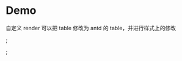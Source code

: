 # Demo

自定义 render 可以把 table 修改为 antd 的 table，并进行样式上的修改

<code src="./demos/base.tsx" background="var(--main-bg-color)" title="基础使用"></code>;

<code src="./demos/preview.tsx" background="var(--main-bg-color)" title="基础使用"></code>;
